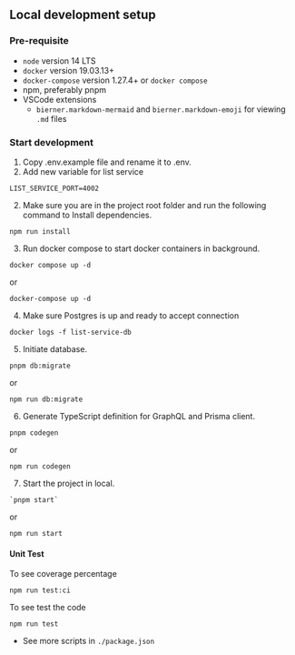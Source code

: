## Local development setup

### Pre-requisite

- `node` version 14 LTS
- `docker` version 19.03.13+
- `docker-compose` version 1.27.4+ or `docker compose` 
- npm, preferably pnpm
- VSCode extensions
  - `bierner.markdown-mermaid` and `bierner.markdown-emoji` for viewing `.md` files

### Start development

1. Copy .env.example file and rename it to .env.
2. Add new variable for list service 
  ```
  LIST_SERVICE_PORT=4002
  ```

2. Make sure you are in the project root folder and run the following command to Install dependencies.

  ```
  npm run install
  ```

3. Run docker compose to start docker containers in background.

  ```
  docker compose up -d
  ```
  or
  ```
  docker-compose up -d
  ```

4. Make sure Postgres is up and ready to accept connection

  ```
  docker logs -f list-service-db
  ```

5. Initiate database.

  ```
  pnpm db:migrate
  ```
  or
  ```
  npm run db:migrate
  ```
6. Generate TypeScript definition for GraphQL and Prisma client.

  ```
  pnpm codegen
  ```
  or
  ```
  npm run codegen
  ```

7. Start the project in local.
  ```
  `pnpm start` 
  ```
  or
  ```
  npm run start
  ```
#### Unit Test 

  To see coverage percentage
  ```
  npm run test:ci
  ```
  To see test the code
  ```
  npm run test
  ```

- See more scripts in `./package.json`

<br/>